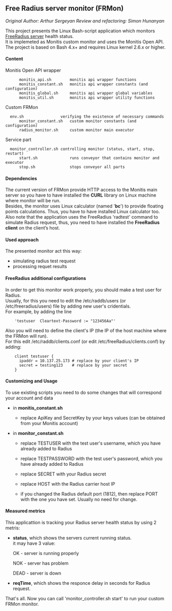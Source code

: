 ## Free Radius server monitor (FRMon)

_Original Author: Arthur Sergeyan_
_Review and refactoring: Simon Hunanyan_

This project presents the Linux Bash-script application which monitors [FreeRadius server](http://freeradius.org) health status.  
 It is implemeted as Monitis custom monitor and uses the Monitis Open API.  
The project is based on Bash 4.x+ and requires Linux kernel 2.6.x or higher.

#### Content  

   Monitis Open API wrapper  

          monitis_api.sh        monitis api wrapper functions  
          monitis_constant.sh   monitis api wrapper constants (and configuration)  
          monitis_global.sh     monitis api wrapper global variables  
          monitis_util.sh       monitis api wrapper utility functions  

   Custom FRMon  

	  env.sh                verifying the existence of necessary commands
          monitor_constant.sh   custom monitor constants (and configuration)  
          radius_monitor.sh     custom monitor main executor  

   Service part  

	  monitor_controller.sh controlling monitor (status, start, stop, restart)
          start.sh              runs conveyor that contains monitor and executor
          stop.sh               stops conveyor all parts

#### Dependencies  

The current version of FRMon provide HTTP access to the Monitis main server so you have to have installed the __CURL__ library on Linux  machine where monitor will be run.  
Besides, the monitor uses Linux calculator (named '__bc__') to provide floating points calculations. Thus, you have to have installed Linux calculator too.  
Also note that the application uses the FreeRadius 'radtest' command to simulate Radius request, thus, you need to have installed the __FreeRadius client__ on the client’s host.
 
#### Used approach

The presented monitor act this way:

   - simulating radius test request 
   - processing requet results 

#### FreeRadius additional configurations  

In order to get this monitor work properly, you should make a test user for Radius.   
Usually, for this you need to edit the /etc/raddb/users (or /etc/freeradius/users) file by adding new user's cridentials.  
For example, by adding the line 

        'testuser  Cleartext-Password := "123456Aa"'

Also you will need to define the client's IP (the IP of the host machine where the FRMon will run).   
For this edit /etc/raddb/clients.conf (or edit /etc/freeRadius/clients.conf) by adding:  

        client testuser {
          ipaddr = 10.137.25.173 # replace by your client's IP
          secret = testing123    # replace by your secret
        }

#### Customizing and Usage 

To use existing scripts you need to do some changes that will correspond your account and data  

   - in __monitis_constant.sh__  

       - replace ApiKey and SecretKey by your keys values (can be obtained from your Monitis account)  

   - in __monitor_constant.sh__   

       - replace TESTUSER with the test user's username, which you have already added to Radius

       - replace TESTPASSWORD with the test user's password, which you have already added to Radius

       - replace SECRET with your Radius secret

       - replace HOST with the Radius carrier host IP

       - if you changed the Radius default port (1812), then replace PORT with the one you have set. Usually no need for change.

		
#### Measured metrics

This applicattion is tracking your Radius server health status by using 2 metris:

   - __status__, which shows the servers current running status.  
      it may have 3 value:

       OK - server is running properly

       NOK - server has problem

       DEAD - server is down  
			
   - __reqTime__, which shows the responce delay in seconds for Radius request.

That's all. Now you can call 'monitor_controller.sh start' to run your custom FRMon monitor.  

